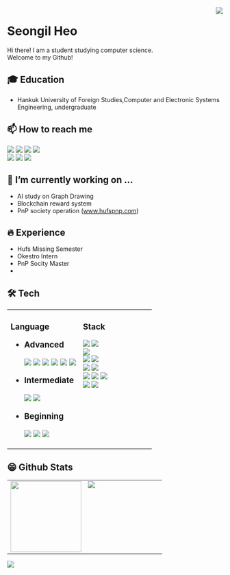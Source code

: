 <img align='right' src="https://hits.seeyoufarm.com/api/count/incr/badge.svg?url=https%3A%2F%2Fgithub.com%2FSeongilHeo%2Fhit-counter&count_bg=%2379C83D&title_bg=%23555555&icon=&icon_color=%23E7E7E7&title=Visits&edge_flat=false">

# Seongil Heo
Hi there! I am a student studying computer science.<br>
Welcome to my Github!<br>

## 🎓 Education
- Hankuk University of Foreign Studies,Computer and Electronic Systems Engineering, undergraduate

## 📫 How to reach me
<a href="tjddlf101@gmail.com" target="_blank"><img src="https://img.shields.io/badge/Gmail-EA4335?style=flat-square&logo=Gmail&logoColor=white"/></a>
<a href="https://www.instagram.com/heoseongil2546/" target="_blank"><img src="https://img.shields.io/badge/Instagram-E4405F?style=flat-square&logo=Instagram&logoColor=white"/></a>
<a href="https://www.facebook.com/profile.php?id=100010551708684" target="_blank"><img src="https://img.shields.io/badge/Facebook-1877F2?style=flat-square&logo=Facebook&logoColor=white"/></a>
<img src="https://img.shields.io/badge/tjddlf101-FFCD00?style=flat-square&logo=KakaoTalk&logoColor=white"/><br>
<a href="https://www.linkedin.com/in/seongil-heo-5469aa1b3/" target="_blank"><img src="https://img.shields.io/badge/LinkedIn-0A66C2?style=flat-square&logo=LinkedIn&logoColor=white"/></a>
<a href="https://heo-seongil.tistory.com/" target="_blank"><img src="https://img.shields.io/badge/Blog-F56C2D?style=flat-square&logo=Opsgenie&logoColor=white"/></a>
<a href="https://www.youtube.com/channel/UCyRHMeS_RPlgAtaNYH8w3nA" target="_blank"><img src="https://img.shields.io/badge/YouTube-FF0000?style=flat-square&logo=YouTube&logoColor=white"/></a>


 ## 🔭 I’m currently working on ...
 - AI study on Graph Drawing
 - Blockchain reward system
 - PnP society operation (www.hufspnp.com)

## 🔥 Experience
- Hufs Missing Semester
- Okestro Intern
- PnP Socity Master
- 

## 🛠 Tech
<table width="100">
 <tr>
  <td valign="top" width="50%">
   <h3> Language
   <ul>
    <li>Advanced</li>
     <p>
      <img src="https://img.shields.io/badge/C-A8B9CC?style=flat-square&logo=C&logoColor=white"/> 
      <img src="https://img.shields.io/badge/C++-00599C?style=flat-square&logo=c%2B%2B&logoColor=white"/> 
      <img src="https://img.shields.io/badge/Python-3776AB?style=flat-square&logo=Python&logoColor=white"/> 
      <img src="https://img.shields.io/badge/HTML-E34F26?style=flat-square&logo=HTML5&logoColor=white"/> 
      <img src="https://img.shields.io/badge/CSS-1572B6?style=flat-square&logo=CSS3&logoColor=white"/> 
      <img src="https://img.shields.io/badge/Markdown-000000?style=flat-square&logo=Markdown&logoColor=white"/>
     </p>
    <li>Intermediate</li>
      <p>
       <img src="https://img.shields.io/badge/JavaScript-F7DF1E?style=flat-square&logo=JavaScripton&logoColor=white"/>
       <img src="https://img.shields.io/badge/Java-007396?style=flat-square&logo=Java&logoColor=white"/>
      </p>
     <li>Beginning</li>
      <p>
       <img src="https://img.shields.io/badge/Go-00ADD8?style=flat-square&logo=Go&logoColor=white"/> 
       <img src="https://img.shields.io/badge/PHP-777BB4?style=flat-square&logo=PHP&logoColor=white"/> 
       <img src="https://img.shields.io/badge/Kotlin-0095D5?style=flat-square&logo=Kotlin&logoColor=white"/>
      </p>
   </ul>
  </td>
  <td valign="top" width="50%">
   <h3>Stack</h3>
   <p>
    <img src="https://img.shields.io/badge/Pytorch-EE4C2C?style=flat-square&logo=Pytorch&logoColor=white"/>
    <img src="https://img.shields.io/badge/TensorFlow-FF6F00?style=flat-square&logo=TensorFlow&logoColor=white"/><br>
    <img src="https://img.shields.io/badge/Android-3DDC84?style=flat-square&logo=Android&logoColor=white"/><br>
    <img src="https://img.shields.io/badge/Git-F05032?style=flat-square&logo=Git&logoColor=white"/>
    <img src="https://img.shields.io/badge/Docker-2496ED?style=flat-square&logo=Docker&logoColor=white"/><br>
    <img src="https://img.shields.io/badge/aws-232F3E?style=flat-square&logo=AmazonAWS&logoColor=white"/>
    <img src="https://img.shields.io/badge/Ubuntu-E95420?style=flat-square&logo=Ubuntu&logoColor=white"/><br>
    <img src="https://img.shields.io/badge/Apache-D22128?style=flat-square&logo=Apache&logoColor=white"/>
    <img src="https://img.shields.io/badge/MariaDB-1F305F?style=flat-square&logo=MariaDB&logoColor=white"/>
    <img src="https://img.shields.io/badge/MySQL-4479A1?style=flat-square&logo=MySQL&logoColor=white"/><br>
    <img src="https://img.shields.io/badge/Raspberry Pi-A22846?style=flat-square&logo=RaspberryPi&logoColor=white"/>
    <img src="https://img.shields.io/badge/Arduino-00979D?style=flat-square&logo=Arduino&logoColor=white"/><br>
   </p>
  </td>
 </tr>
</table>  

## 😁 Github Stats  
<table>
 <tr>
  <td valign="top" width="50%">
   <img src="https://github-readme-stats.vercel.app/api?username=SeongilHeo&hide_border=true" height="165">
  </td>
  <td valign="top" width="50%">
   <img src="https://github-readme-stats.vercel.app/api/top-langs/?username=SeongilHeo&hide_border=true&layout=compact" align="left"/>
  </td>
 </tr>
</table>  

<img align='center' src="http://mazassumnida.wtf/api/v2/generate_badge?boj=tjddlf101">
